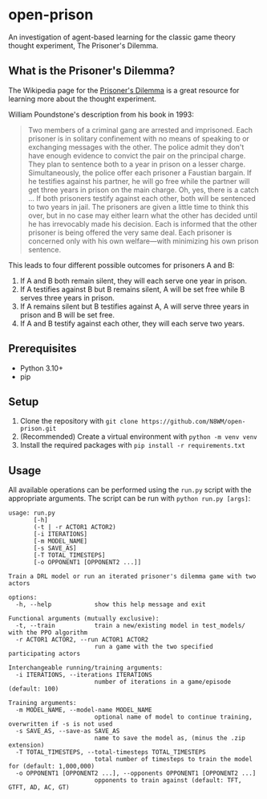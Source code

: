 # open-prison

An investigation of agent-based learning for the classic game theory thought experiment, The Prisoner's Dilemma.

## What is the Prisoner's Dilemma?

The Wikipedia page for the [Prisoner's Dilemma](https://en.wikipedia.org/wiki/Prisoner%27s_dilemma) is a great resource for learning more about the thought experiment.

William Poundstone's description from his book in 1993:

> Two members of a criminal gang are arrested and imprisoned. Each prisoner is in solitary confinement with no means of speaking to or exchanging messages with the other. The police admit they don't have enough evidence to convict the pair on the principal charge. They plan to sentence both to a year in prison on a lesser charge. Simultaneously, the police offer each prisoner a Faustian bargain. If he testifies against his partner, he will go free while the partner will get three years in prison on the main charge. Oh, yes, there is a catch ... If both prisoners testify against each other, both will be sentenced to two years in jail. The prisoners are given a little time to think this over, but in no case may either learn what the other has decided until he has irrevocably made his decision. Each is informed that the other prisoner is being offered the very same deal. Each prisoner is concerned only with his own welfare—with minimizing his own prison sentence.

This leads to four different possible outcomes for prisoners A and B:

1. If A and B both remain silent, they will each serve one year in prison.
2. If A testifies against B but B remains silent, A will be set free while B serves three years in prison.
3. If A remains silent but B testifies against A, A will serve three years in prison and B will be set free.
4. If A and B testify against each other, they will each serve two years.

## Prerequisites

- Python 3.10+
- pip

## Setup

1. Clone the repository with `git clone https://github.com/N8WM/open-prison.git`
2. (Recommended) Create a virtual environment with `python -m venv venv`
3. Install the required packages with `pip install -r requirements.txt`

## Usage

All available operations can be performed using the `run.py` script with the appropriate arguments. The script can be run with `python run.py [args]`:

```text
usage: run.py
       [-h]
       (-t | -r ACTOR1 ACTOR2)
       [-i ITERATIONS]
       [-m MODEL_NAME]
       [-s SAVE_AS]
       [-T TOTAL_TIMESTEPS]
       [-o OPPONENT1 [OPPONENT2 ...]]

Train a DRL model or run an iterated prisoner's dilemma game with two actors

options:
  -h, --help            show this help message and exit

Functional arguments (mutually exclusive):
  -t, --train           train a new/existing model in test_models/ with the PPO algorithm
  -r ACTOR1 ACTOR2, --run ACTOR1 ACTOR2
                        run a game with the two specified participating actors

Interchangeable running/training arguments:
  -i ITERATIONS, --iterations ITERATIONS
                        number of iterations in a game/episode (default: 100)

Training arguments:
  -m MODEL_NAME, --model-name MODEL_NAME
                        optional name of model to continue training, overwritten if -s is not used
  -s SAVE_AS, --save-as SAVE_AS
                        name to save the model as, (minus the .zip extension)
  -T TOTAL_TIMESTEPS, --total-timesteps TOTAL_TIMESTEPS
                        total number of timesteps to train the model for (default: 1,000,000)
  -o OPPONENT1 [OPPONENT2 ...], --opponents OPPONENT1 [OPPONENT2 ...]
                        opponents to train against (default: TFT, GTFT, AD, AC, GT)
```
